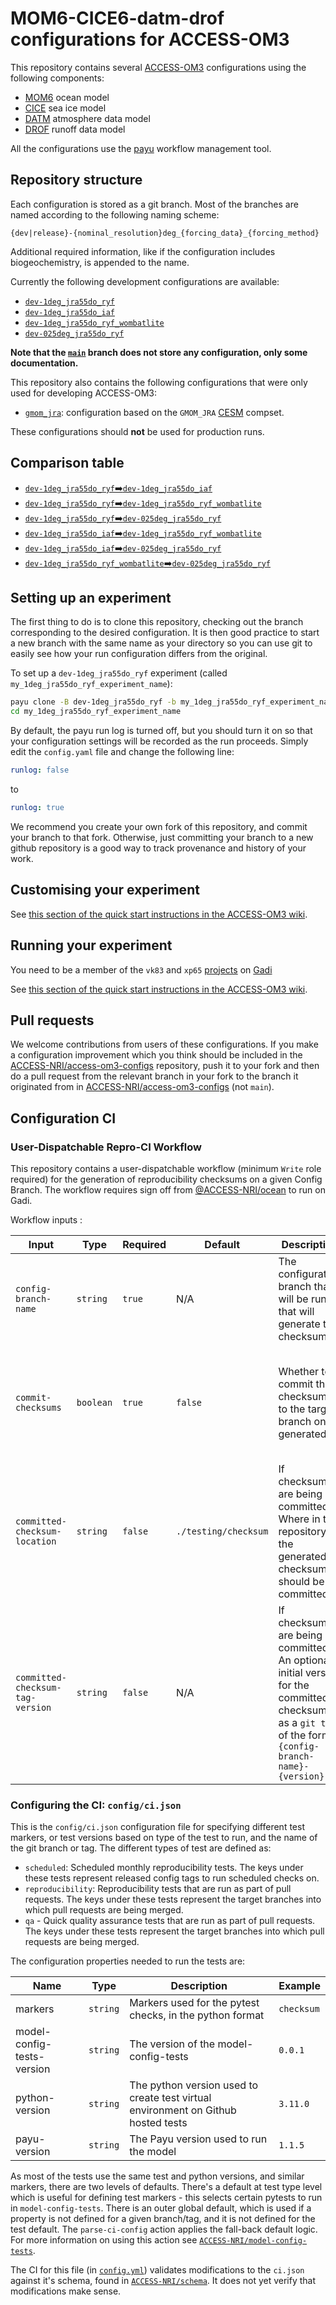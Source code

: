 # MOM6-CICE6-datm-drof configurations for ACCESS-OM3

This repository contains several
[ACCESS-OM3](https://github.com/COSIMA/access-om3) configurations using the
following components:

- [MOM6](https://mom6.readthedocs.io/) ocean model
- [CICE](https://github.com/CICE-Consortium/CICE) sea ice model
- [DATM](https://escomp.github.io/CDEPS/versions/master/html/datm.html) atmosphere data model
- [DROF](https://escomp.github.io/CDEPS/versions/master/html/drof.html) runoff data model

All the configurations use the [payu](https://payu.readthedocs.io/en/latest/)
workflow management tool.

## Repository structure

Each configuration is stored as a git branch. Most of the branches are named
according to the following naming scheme:

`{dev|release}-{nominal_resolution}deg_{forcing_data}_{forcing_method}`

Additional required information, like if the configuration includes
biogeochemistry, is appended to the name.

Currently the following development configurations are available:

- [`dev-1deg_jra55do_ryf`](https://github.com/ACCESS-NRI/access-om3-configs/tree/dev-1deg_jra55do_ryf)
- [`dev-1deg_jra55do_iaf`](https://github.com/ACCESS-NRI/access-om3-configs/tree/dev-1deg_jra55do_iaf)
- [`dev-1deg_jra55do_ryf_wombatlite`](https://github.com/ACCESS-NRI/access-om3-configs/tree/dev-1deg_jra55do_ryf_wombatlite)
- [`dev-025deg_jra55do_ryf`](https://github.com/ACCESS-NRI/access-om3-configs/tree/dev-025deg_jra55do_ryf)

**Note that the [`main`](https://github.com/ACCESS-NRI/access-om3-configs/tree/main) branch
does not store any configuration, only some documentation.**

This repository also contains the following configurations that were only used
for developing ACCESS-OM3:

- [`gmom_jra`](https://github.com/ACCESS-NRI/access-om3-configs/tree/gmom_jra):
  configuration based on the `GMOM_JRA` [CESM](https://github.com/ESCOMP/CMEPS/)
  compset.

These configurations should **not** be used for production runs.

## Comparison table

- [`dev-1deg_jra55do_ryf`➡️`dev-1deg_jra55do_iaf`](https://github.com/ACCESS-NRI/access-om3-configs/compare/dev-1deg_jra55do_ryf..dev-1deg_jra55do_iaf)
- [`dev-1deg_jra55do_ryf`➡️`dev-1deg_jra55do_ryf_wombatlite`](https://github.com/ACCESS-NRI/access-om3-configs/compare/dev-1deg_jra55do_ryf..dev-1deg_jra55do_ryf_wombatlite)
- [`dev-1deg_jra55do_ryf`➡️`dev-025deg_jra55do_ryf`](https://github.com/ACCESS-NRI/access-om3-configs/compare/dev-1deg_jra55do_ryf..dev-025deg_jra55do_ryf)
- [`dev-1deg_jra55do_iaf`➡️`dev-1deg_jra55do_ryf_wombatlite`](https://github.com/ACCESS-NRI/access-om3-configs/compare/dev-1deg_jra55do_iaf..dev-1deg_jra55do_ryf_wombatlite)
- [`dev-1deg_jra55do_iaf`➡️`dev-025deg_jra55do_ryf`](https://github.com/ACCESS-NRI/access-om3-configs/compare/dev-1deg_jra55do_iaf..dev-025deg_jra55do_ryf)
- [`dev-1deg_jra55do_ryf_wombatlite`➡️`dev-025deg_jra55do_ryf`](https://github.com/ACCESS-NRI/access-om3-configs/compare/dev-1deg_jra55do_ryf_wombatlite..dev-025deg_jra55do_ryf)

## Setting up an experiment

The first thing to do is to clone this repository, checking out the branch corresponding to the desired
configuration. It is then good practice to start a new branch with the same name
as your directory so you can use git to easily see how your run configuration
differs from the original.

To set up a `dev-1deg_jra55do_ryf` experiment (called `my_1deg_jra55do_ryf_experiment_name`):

```bash
payu clone -B dev-1deg_jra55do_ryf -b my_1deg_jra55do_ryf_experiment_name https://github.com/access-nri/access-om3-configs.git my_1deg_jra55do_ryf_experiment_name
cd my_1deg_jra55do_ryf_experiment_name
```
By default, the payu run log is turned off, but you should turn it on so that
your configuration settings will be recorded as the run proceeds. Simply edit
the `config.yaml` file and change the following line:

```yaml
runlog: false
```

to

```yaml
runlog: true
```
We recommend you create your own fork of this repository, and commit your branch to that fork. Otherwise, just committing your branch to a new github repository is a good way to track provenance and history of your work.

## Customising your experiment

See [this section of the quick start instructions in the ACCESS-OM3
wiki](https://github.com/COSIMA/access-om3/wiki/Quick-start#customising-your-experiment).

## Running your experiment

You need to be a member of the `vk83` and `xp65` [projects](https://my.nci.org.au/mancini) on [Gadi](https://nci.org.au/our-systems/hpc-systems)

See [this section of the quick start instructions in the ACCESS-OM3
wiki](https://github.com/COSIMA/access-om3/wiki/Quick-start#running).

## Pull requests

We welcome contributions from users of these configurations. If you make a
configuration improvement which you think should be included in the [ACCESS-NRI/access-om3-configs](https://github.com/ACCESS-NRI/access-om3-configs)
repository, push it to your fork and then do a pull request from the relevant
branch in your fork to the branch it originated from in [ACCESS-NRI/access-om3-configs](https://github.com/ACCESS-NRI/access-om3-configs)
(not `main`).

## Configuration CI

### User-Dispatchable Repro-CI Workflow

This repository contains a user-dispatchable workflow (minimum `Write` role required) for the generation of reproducibility checksums on a given Config Branch. The workflow requires sign off from [@ACCESS-NRI/ocean](https://github.com/orgs/ACCESS-NRI/teams/ocean) to run on Gadi.

Workflow inputs :

| Input | Type | Required | Default | Description | Example | Notes |
| ----- | ---- | -------- | ------- | ----------- | ------- | ----- |
| `config-branch-name` | `string` | `true` | N/A | The configuration branch that will be run that will generate the checksums | `dev-025deg_jra55do_ryf` | This can be any branch - not just `release` or `dev` branches |
| `commit-checksums` | `boolean` | `true` | `false` | Whether to commit the checksums to the target branch once generated | `true` | If unchecked, the checksums are still accessible as a workflow run artifact |
| `committed-checksum-location` | `string` | `false` | `./testing/checksum` | If checksums are being committed: Where in the repository the generated checksums should be committed | `./some/dir` | Requires the path starting with `.` |
| `committed-checksum-tag-version` | `string` | `false` | N/A | If checksums are being committed: An optional initial version for the committed checksums as a `git tag` of the form `{config-branch-name}-{version}` | `1.0` | If left blank, no tag will be added |

### Configuring the CI: `config/ci.json`

This is the `config/ci.json` configuration file for specifying different test markers, or test versions based on type of the test to run, and the name of the git branch or tag. The different types of test are defined as:

- `scheduled`: Scheduled monthly reproducibility tests. The keys under these tests represent released config tags to run scheduled checks on.
- `reproducibility`: Reproducibility tests that are run as part of pull requests. The keys under these tests represent the target branches into which pull requests are being merged.
- `qa` - Quick quality assurance tests that are run as part of pull requests. The keys under these tests represent the target branches into which pull requests are being merged.

The configuration properties needed to run the tests are:

| Name | Type | Description |  Example |
| ---- | ---- | ----------- | -------- |
| markers | `string` | Markers used for the pytest checks, in the python format | `checksum` |
| model-config-tests-version | `string` | The version of the model-config-tests | `0.0.1` |
| python-version | `string` | The python version used to create test virtual environment on Github hosted tests | `3.11.0` |
| payu-version | `string` | The Payu version used to run the model | `1.1.5` |

As most of the tests use the same test and python versions, and similar markers, there are two levels of defaults. There's a default at test type level which is useful for defining test markers - this selects certain pytests to run in `model-config-tests`. There is an outer global default, which is used if a property is not defined for a given branch/tag, and it is not defined for the test default. The `parse-ci-config` action applies the fall-back default logic. For more information on using this action see [`ACCESS-NRI/model-config-tests`](https://github.com/ACCESS-NRI/model-config-tests/).

The CI for this file (in [`config.yml`](./.github/workflows/config.yml)) validates modifications to the `ci.json` against it's schema, found in [`ACCESS-NRI/schema`](https://github.com/ACCESS-NRI/schema). It does not yet verify that modifications make sense.
